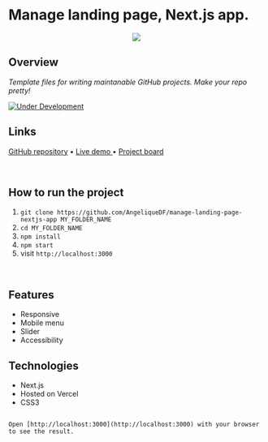 # Manage landing page, Next.js app.

<!-- ![Screenshot of the REST countries API app](./placeholder.jpg) -->

<div align="center">
  <img src="./logo-css3.svg">
</div>

## Overview

_Template files for writing maintanable GitHub projects. Make your repo pretty!_

[![Under Development](https://img.shields.io/badge/under-development-orange.svg)](https://github.com/AngeliqueDF/manage-landing-page-nextjs-app)
<br />

## Links

<p>
<a href="https://github.com/AngeliqueDF/manage-landing-page-nextjs-app">GitHub repository</a> • <a href="https://manage-landing-page-nextjs-app.vercel.app/">Live demo </a> • <a href="https://github.com/users/AngeliqueDF/projects/2">Project board</a>
</p>

<br />

## How to run the project

1. `git clone https://github.com/AngeliqueDF/manage-landing-page-nextjs-app MY_FOLDER_NAME`
2. `cd MY_FOLDER_NAME`
3. `npm install`
4. `npm start`
5. visit `http://localhost:3000`

<br />

## Features

- Responsive
- Mobile menu
- Slider
- Accessibility

## Technologies

- Next.js
- Hosted on Vercel
- CSS3
```

Open [http://localhost:3000](http://localhost:3000) with your browser to see the result.










